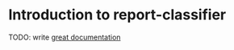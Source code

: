 # Introduction to report-classifier

TODO: write [great documentation](http://jacobian.org/writing/what-to-write/)

